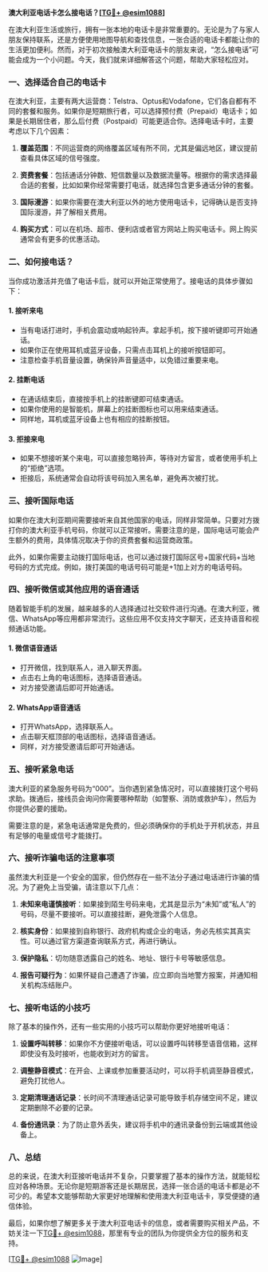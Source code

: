 **澳大利亚电话卡怎么接电话？[[TG💪+ @esim1088](https://t.me/s/esim1088)]**

在澳大利亚生活或旅行，拥有一张本地的电话卡是非常重要的。无论是为了与家人朋友保持联系，还是方便使用地图导航和查找信息，一张合适的电话卡都能让你的生活更加便利。然而，对于初次接触澳大利亚电话卡的朋友来说，“怎么接电话”可能会成为一个小问题。今天，我们就来详细解答这个问题，帮助大家轻松应对。

### 一、选择适合自己的电话卡

在澳大利亚，主要有两大运营商：Telstra、Optus和Vodafone，它们各自都有不同的套餐和服务。如果你是短期旅行者，可以选择预付费（Prepaid）电话卡；如果是长期居住者，那么后付费（Postpaid）可能更适合你。选择电话卡时，主要考虑以下几个因素：

1. **覆盖范围**：不同运营商的网络覆盖区域有所不同，尤其是偏远地区，建议提前查看具体区域的信号强度。
   
2. **资费套餐**：包括通话分钟数、短信数量以及数据流量等。根据你的需求选择最合适的套餐，比如如果你经常需要打电话，就选择包含更多通话分钟的套餐。

3. **国际漫游**：如果你需要在澳大利亚以外的地方使用电话卡，记得确认是否支持国际漫游，并了解相关费用。

4. **购买方式**：可以在机场、超市、便利店或者官方网站上购买电话卡。网上购买通常会有更多的优惠活动。

### 二、如何接电话？

当你成功激活并充值了电话卡后，就可以开始正常使用了。接电话的具体步骤如下：

#### 1. **接听来电**
   - 当有电话打进时，手机会震动或响起铃声。拿起手机，按下接听键即可开始通话。
   - 如果你正在使用耳机或蓝牙设备，只需点击耳机上的接听按钮即可。
   - 注意检查手机音量设置，确保铃声音量适中，以免错过重要来电。

#### 2. **挂断电话**
   - 在通话结束后，直接按手机上的挂断键即可结束通话。
   - 如果你使用的是智能机，屏幕上的挂断图标也可以用来结束通话。
   - 同样地，耳机或蓝牙设备上也有相应的挂断按钮。

#### 3. **拒接来电**
   - 如果不想接听某个来电，可以直接忽略铃声，等待对方留言，或者使用手机上的“拒绝”选项。
   - 拒接后，系统通常会自动将该号码加入黑名单，避免再次被打扰。

### 三、接听国际电话

如果你在澳大利亚期间需要接听来自其他国家的电话，同样非常简单。只要对方拨打你的澳大利亚手机号码，你就可以正常接听。需要注意的是，国际电话可能会产生额外的费用，具体情况取决于你的资费套餐和运营商政策。

此外，如果你需要主动拨打国际电话，也可以通过拨打国际区号+国家代码+当地号码的方式完成。例如，拨打美国的电话号码可能是+1加上对方的电话号码。

### 四、接听微信或其他应用的语音通话

随着智能手机的发展，越来越多的人选择通过社交软件进行沟通。在澳大利亚，微信、WhatsApp等应用都非常流行。这些应用不仅支持文字聊天，还支持语音和视频通话功能。

#### 1. **微信语音通话**
   - 打开微信，找到联系人，进入聊天界面。
   - 点击右上角的电话图标，选择语音通话。
   - 对方接受邀请后即可开始通话。

#### 2. **WhatsApp语音通话**
   - 打开WhatsApp，选择联系人。
   - 点击聊天框顶部的电话图标，选择语音通话。
   - 同样，对方接受邀请后即可开始通话。

### 五、接听紧急电话

澳大利亚的紧急服务号码为“000”。当你遇到紧急情况时，可以直接拨打这个号码求助。拨通后，接线员会询问你需要哪种帮助（如警察、消防或救护车），然后为你提供必要的援助。

需要注意的是，紧急电话通常是免费的，但必须确保你的手机处于开机状态，并且有足够的电量或信号才能拨打。

### 六、接听诈骗电话的注意事项

虽然澳大利亚是一个安全的国家，但仍然存在一些不法分子通过电话进行诈骗的情况。为了避免上当受骗，请注意以下几点：

1. **未知来电谨慎接听**：如果接到陌生号码来电，尤其是显示为“未知”或“私人”的号码，尽量不要接听。可以直接挂断，避免泄露个人信息。

2. **核实身份**：如果接到自称银行、政府机构或企业的电话，务必先核实其真实性。可以通过官方渠道查询联系方式，再进行确认。

3. **保护隐私**：切勿随意透露自己的姓名、地址、银行卡号等敏感信息。

4. **报告可疑行为**：如果怀疑自己遭遇了诈骗，应立即向当地警方报案，并通知相关机构冻结账户。

### 七、接听电话的小技巧

除了基本的操作外，还有一些实用的小技巧可以帮助你更好地接听电话：

1. **设置呼叫转移**：如果你不方便接听电话，可以设置呼叫转移至语音信箱，这样即使没有及时接听，也能收到对方的留言。

2. **调整静音模式**：在开会、上课或参加重要活动时，可以将手机调至静音模式，避免打扰他人。

3. **定期清理通话记录**：长时间不清理通话记录可能导致手机存储空间不足，建议定期删除不必要的记录。

4. **备份通讯录**：为了防止意外丢失，建议将手机中的通讯录备份到云端或其他设备上。

### 八、总结

总的来说，在澳大利亚接听电话并不复杂，只要掌握了基本的操作方法，就能轻松应对各种场景。无论你是短期游客还是长期居民，选择一张合适的电话卡都是必不可少的。希望本文能够帮助大家更好地理解和使用澳大利亚电话卡，享受便捷的通信体验。

最后，如果你想了解更多关于澳大利亚电话卡的信息，或者需要购买相关产品，不妨关注一下[TG💪+ @esim1088](https://t.me/s/esim1088)，那里有专业的团队为你提供全方位的服务和支持。

[[TG💪+ @esim1088](https://t.me/s/esim1088) ![Image](https://i.postimg.cc/4NQfJmqS/Snipaste-2025-05-13-00-14-12.png)]